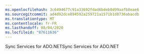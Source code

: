 ```yaml
---
ms.openlocfilehash: 3c6494677c91a33692fdad6bdeb8d99aafb8eae6
ms.sourcegitcommit: ad4d92dce894592a259721a1571b1d8736abacdb
ms.translationtype: MT
ms.contentlocale: fr-FR
ms.lasthandoff: 08/04/2020
ms.locfileid: "87611636"
---
```

<span data-ttu-id="93d67-101">Sync Services for ADO.NET</span><span class="sxs-lookup"><span data-stu-id="93d67-101">Sync Services for ADO.NET</span></span>
